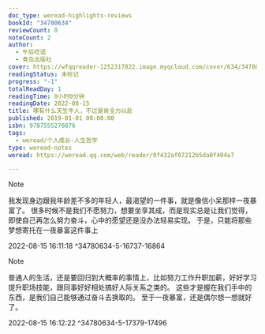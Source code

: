 ```yaml
---
doc_type: weread-highlights-reviews
bookId: "34780634"
reviewCount: 0
noteCount: 2
author:
  - 午后呓语
  - 青岛出版社
cover: https://wfqqreader-1252317822.image.myqcloud.com/cover/634/34780634/t7_34780634.jpg
readingStatus: 未标记
progress: "-1"
totalReadDay: 1
readingTime: 0小时0分钟
readingDate: 2022-08-15
title: 哪有什么天生牛人，不过是肯全力以赴
published: 2019-01-01 00:00:00
isbn: 9787555276876
tags:
  - weread/个人成长-人生哲学
type: weread-notes
weread: https://weread.qq.com/web/reader/0f432af07212b5da0f404a7

---
```













> [!NOTE] 
> 我发现身边跟我年龄差不多的年轻人，最渴望的一件事，就是像信小呆那样一夜暴富了。 
     很多时候不是我们不愿努力，想要坐享其成，而是现实总是让我们觉得，即使自己再怎么努力奋斗，心中的愿望还是没办法轻易实现。 
     于是，只能将那些梦想寄托在一夜暴富这件事上
> 
> 2022-08-15 16:11:18 ^34780634-5-16737-16864

> [!NOTE] 
> 普通人的生活，还是要回归到大概率的事情上，比如努力工作升职加薪，好好学习提升职场技能，跟同事好好相处搞好人际关系之类的。 
     这些才是握在我们手中的东西，是我们自己能够通过奋斗去换取的。 
     至于一夜暴富，还是偶尔想一想就好了。
> 
> 2022-08-15 16:12:22 ^34780634-5-17379-17496



